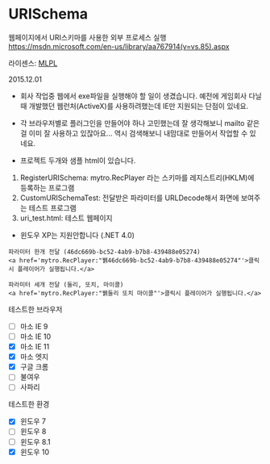 # URISchema
웹페이지에서 URI스키마를 사용한 외부 프로세스 실행
https://msdn.microsoft.com/en-us/library/aa767914(v=vs.85).aspx

라이센스: [MLPL](https://msdn.microsoft.com/ko-kr/cc300389.aspx)

2015.12.01
- 회사 작업중 웹에서 exe파일을 실행해야 할 일이 생겼습니다.
예전에 게임회사 다닐때 개발했던 웹런처(ActiveX)를 사용하려했는데 IE만 지원되는 단점이 있네요.
- 각 브라우저별로 플러그인을 만들어야 하나 고민했는데 잘 생각해보니 mailto 같은걸 이미 잘 사용하고 있잖아요...
역시 검색해보니 내맘대로 만들어서 작업할 수 있네요.

- 프로젝트 두개와 샘플 html이 있습니다.
 1. RegisterURISchema: mytro.RecPlayer 라는 스키마를 레지스트리(HKLM)에 등록하는 프로그램
 2. CustomURISchemaTest: 전달받은 파라미터를 URLDecode해서 화면에 보여주는 테스트 프로그램
 3. uri_test.html: 테스트 웹페이지

- 윈도우 XP는 지원안합니다 (.NET 4.0)


```
파라미터 한개 전달 (46dc669b-bc52-4ab9-b7b8-439488e05274)
<a href='mytro.RecPlayer:"뷁46dc669b-bc52-4ab9-b7b8-439488e05274"'>클릭시 플레이어가 실행됩니다.</a>

파라미터 세개 전달 (둘리, 또치, 마이콜)
<a href='mytro.RecPlayer:"뷁둘리 또치 마이콜"'>클릭시 플레이어가 실행됩니다.</a>
```

테스트한 브라우저
- [ ] 마소 IE 9
- [ ] 마소 IE 10
- [x] 마소 IE 11
- [x] 마소 엣지
- [x] 구글 크롬
- [ ] 불여우
- [ ] 사파리

테스트한 환경
- [x] 윈도우 7
- [ ] 윈도우 8
- [ ] 윈도우 8.1
- [x] 윈도우 10
